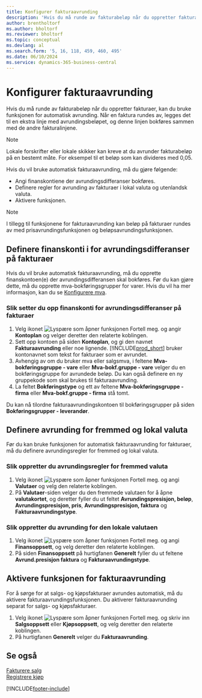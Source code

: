 ```yaml
---
title: Konfigurer fakturaavrunding
description: 'Hvis du må runde av fakturabeløp når du oppretter fakturaer, kan du bruke funksjonen for automatisk avrunding forklart her.'
author: brentholtorf
ms.author: bholtorf
ms.reviewer: bholtorf
ms.topic: conceptual
ms.devlang: al
ms.search.form: '5, 16, 118, 459, 460, 495'
ms.date: 06/10/2024
ms.service: dynamics-365-business-central
---
```

# <a name="set-up-invoice-rounding"></a>Konfigurer fakturaavrunding

Hvis du må runde av fakturabeløp når du oppretter fakturaer, kan du bruke funksjonen for automatisk avrunding. Når en faktura rundes av, legges det til en ekstra linje med avrundingsbeløpet, og denne linjen bokføres sammen med de andre fakturalinjene.

> [!NOTE]  
> Lokale forskrifter eller lokale skikker kan kreve at du avrunder fakturabeløp på en bestemt måte. For eksempel til et beløp som kan divideres med 0,05.  

Hvis du vil bruke automatisk fakturaavrunding, må du gjøre følgende:  

* Angi finanskontiene der avrundingsdifferanser bokføres.  
* Definere regler for avrunding av fakturaer i lokal valuta og utenlandsk valuta.  
* Aktivere funksjonen.  

> [!NOTE]  
>  I tillegg til funksjonene for fakturaavrunding kan beløp på fakturaer rundes av med prisavrundingsfunksjonen og beløpsavrundingsfunksjonen.  

## <a name="set-up-general-ledger-accounts-for-invoice-rounding-differences"></a>Definere finanskonti i for avrundingsdifferanser på fakturaer

Hvis du vil bruke automatisk fakturaavrunding, må du opprette finanskontoen(e) der avrundingsdifferansen skal bokføres. Før du kan gjøre dette, må du opprette mva-bokføringsgrupper for varer. Hvis du vil ha mer informasjon, kan du se [Konfigurere mva](finance-setup-vat.md).  

### <a name="to-set-up-general-ledger-accounts-for-invoice-rounding-differences"></a>Slik setter du opp finanskonti for avrundingsdifferanser på fakturaer
1. Velg ikonet ![Lyspære som åpner funksjonen Fortell meg.](media/ui-search/search_small.png "Fortell hva du vil gjøre") og angir **Kontoplan** og velger deretter den relaterte koblingen.  
2. Sett opp kontoen på siden **Kontoplan**, og gi den navnet **Fakturaavrunding** eller noe lignende. [!INCLUDE[prod_short](includes/prod_short.md)] bruker kontonavnet som tekst for fakturaer som er avrundet.  
3. Avhengig av om du bruker mva eller salgsmva, i feltene **Mva-bokføringsgruppe - vare** eller **Mva-bokf.gruppe - vare** velger du en bokføringsgruppe for avrundede beløp. Du kan også definere en ny gruppekode som skal brukes til fakturaavrunding.
4. La feltet **Bokføringstype** og ett av feltene **Mva-bokføringsgruppe - firma** eller **Mva-bokf.gruppe - firma** stå tomt. <!-- Why do we say to leave these blank, when there are a lot of other fields we also leave blank but don't mention? -->  

Du kan nå tilordne fakturaavrundingskontoen til bokføringsgrupper på siden **Bokføringsgrupper - leverandør**.  <!-- Why only the vendor posting groups? -->

## <a name="set-up-rounding-for-foreign-and-local-currencies"></a>Definere avrunding for fremmed og lokal valuta
Før du kan bruke funksjonen for automatisk fakturaavrunding for fakturaer, må du definere avrundingsregler for fremmed og lokal valuta.

### <a name="to-set-up-rounding-for-foreign-currencies"></a>Slik oppretter du avrundingsregler for fremmed valuta
1. Velg ikonet ![Lyspære som åpner funksjonen Fortell meg.](media/ui-search/search_small.png "Fortell hva du vil gjøre") og angi **Valutaer** og velg den relaterte koblingen.  
2. På **Valutaer**-siden velger du den fremmede valutaen for å åpne **valutakortet**, og deretter fyller du ut feltet **Avrundingspresisjon, beløp**, **Avrundingspresisjon, pris**, **Avrundingspresisjon, faktura** og **Fakturaavrundingstype**.

### <a name="to-set-up-rounding-for-your-local-currency"></a>Slik oppretter du avrunding for den lokale valutaen
1. Velg ikonet ![Lyspære som åpner funksjonen Fortell meg.](media/ui-search/search_small.png "Fortell hva du vil gjøre") og angi **Finansoppsett**, og velg deretter den relaterte koblingen.  
2. På siden **Finansoppsett** på hurtigfanen **Generelt** fyller du ut feltene **Avrund.presisjon faktura** og **Fakturaavrundingstype**.  

## <a name="activate-the-invoice-rounding-function"></a>Aktivere funksjonen for fakturaavrunding
For å sørge for at salgs- og kjøpsfakturaer avrundes automatisk, må du aktivere fakturaavrundingsfunksjonen. Du aktiverer fakturaavrunding separat for salgs- og kjøpsfakturaer.

1. Velg ikonet ![Lyspære som åpner funksjonen Fortell meg.](media/ui-search/search_small.png "Fortell hva du vil gjøre") og skriv inn **Salgsoppsett** eller **Kjøpsoppsett**, og velg deretter den relaterte koblingen.  
2. På hurtigfanen **Generelt** velger du **Fakturaavrunding**.  

## <a name="see-also"></a>Se også
[Fakturere salg](sales-how-invoice-sales.md)  
[Registrere kjøp](purchasing-how-record-purchases.md)


[!INCLUDE[footer-include](includes/footer-banner.md)]
